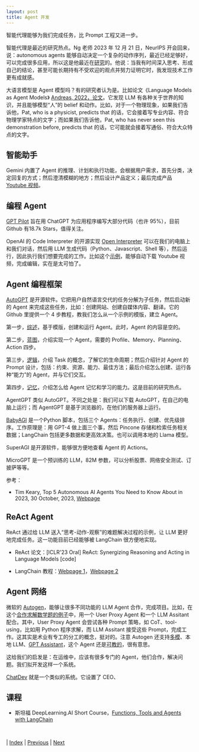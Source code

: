 ```yaml
---
layout: post
title: Agent 开发
---
```


智能代理能够为我们完成任务，比 Prompt 工程又进一步。

智能代理是最近的研究热点。Ng 老师 2023 年 12 月 21 日，NeurIPS 开会回来，说：autonomous agents 能够自动决定一个复杂的动作序列，最近已经足够好，可以完成很多应用，所以这是他最近在[研究](https://www.deeplearning.ai/the-batch/issue-228/)的。他说：当我有时间深入思考、形成自己的结论，甚至可能长期持有不受欢迎的观点并努力证明它时，我发现技术工作更有成就感。

大语言模型是 Agent 模型吗？有的研究者认为是。比如论文《Language Models as Agent Models》 [Andreas, 2022，论文](https://aclanthology.org/2022.findings-emnlp.423.pdf)。它发现 LLM 有各种关于世界的知识，并且能够模型“人”的 belief 和动作。比如，对于一个物理现象，如果我们告诉他，Pat, who is a physicist, predicts that 的话，它会接着写专业内容、符合物理学家特点的文字；而如果我们告诉他，Pat, who has never seen this demonstration before, predicts that 的话，它可能就会接着写通俗、符合大众特点的文字。

## 智能助手

Gemini 内置了 Agent 的推理、计划和执行功能，会根据用户需求，首先分类，决定回复的方式；然后澄清模糊的地方；然后设计产品定义；最后完成产品 [Youtube 视频](https://www.youtube.com/watch?v=v5tRc_5-8G4)。

## 编程 Agent

[GPT Pilot](https://github.com/Pythagora-io/gpt-pilot) 旨在用 ChatGPT 为应用程序编写大部分代码（也许 95%），目前 Github 有18.7k Stars，值得关注。

OpenAI 的 Code Interpreter 的开源实现 [Open Interpreter](https://github.com/KillianLucas/open-interpreter) 可以在我们的电脑上和我们对话，然后用 LLM 生成代码（Python、Javascript、Shell 等），然后运行，因此执行我们想要完成的工作。比如这个[示例](https://colab.research.google.com/drive/1WKmRXZgsErej2xUriKzxrEAXdxMSgWbb?usp=sharing)，能够自动下载 Youtube 视频，完成编辑，实在是太可怕了。

## Agent 编程框架

[AutoGPT](https://github.com/Significant-Gravitas/AutoGPT) 是开源软件。它把用户自然语言交代的任务分解为子任务，然后启动新的 Agent 来完成这些任务，比如：创建网站、创建自媒体内容、翻译。它的 Github 里提供一个 4 步教程，教我们怎么从一个示例的模版，建立 Agent。

第一步，[综述](https://github.com/Significant-Gravitas/AutoGPT/blob/master/autogpts/forge/tutorials/001_getting_started.md)，基于模版，创建和运行 Agent。此时，Agent 的内容是空的。

第二步，[蓝图](https://github.com/Significant-Gravitas/AutoGPT/blob/master/autogpts/forge/tutorials/002_blueprint_of_an_agent.md)，介绍实现一个 Agent，需要的 Profile、Memory、Planning、Action 四步。

第三步，[逻辑](https://github.com/Significant-Gravitas/AutoGPT/blob/master/autogpts/forge/tutorials/003_crafting_agent_logic.md)，介绍 Task 的概念，了解它的生命周期；然后介绍针对 Agent 的 Prompt 设计，包括：约束、资源、能力、最佳方法；最后介绍怎么创建、运行各种“能力”的 Agent，并与它们交互。

第四步，[记忆](https://github.com/Significant-Gravitas/AutoGPT/blob/master/autogpts/forge/tutorials/004_memories.md)，介绍怎么给 Agent 记忆和学习的能力。这是目前的研究热点。

AgentGPT 类似 AutoGPT。不同之处是：我们可以下载 AutoGPT，在自己的电脑上运行；而 AgentGPT 是基于浏览器的，在他们的服务器上运行。

[BabyAGI](https://github.com/yoheinakajima/babyagi) 是一个Python 脚本，包括三个 Agents：任务执行、创建、优先级排序。工作原理是：用 GPT-4 做上面三个事，然后 Pincone 存储和检索任务相关数据；LangChain 包括更多数据和更高效决策。也可以调用本地的 Llama 模型。

SuperAGI 是开源软件，能够很方便地查看 Agent 的 Actions。

MicroGPT 是一个预训练的 LLM，82M 参数，可以分析股票、网络安全测试、订披萨等等。

参考：

- Tim Keary, Top 5 Autonomous AI Agents You Need to Know About in 2023, 30 October, 2023, [Webpage](https://www.techopedia.com/top-5-autonomous-ai-agents)

## ReAct Agent

ReAct 通过给 LLM 送入“思考-动作-观察”的难题解决过程的示例，让 LLM 更好地完成任务。这一功能目前已经能够被 LangChain 很方便地实现。

- ReAct 论文：[ICLR'23 Oral] ReAct: Synergizing Reasoning and Acting in Language Models [code]

- LangChain 教程：[Webpage 1](https://arize.com/blog-course/react-agent-llm/)，[Webpage 2](https://blog.gopenai.com/mastering-react-prompting-a-crucial-step-in-langchain-implementation-a-guided-example-for-agents-efdf1b756105)

## Agent 网络

微软的 [Autogen](https://github.com/microsoft/autogen)，能够让很多不同功能的 LLM Agent 合作，完成项目。比如，在这个[合作求解数学题的例子](https://microsoft.github.io/autogen/blog/2023/06/28/MathChat)中，用一个 User Proxy Agent 和一个 LLM Assitant 配合。其中，User Proxy Agent 会尝试各种 Prompt 策略，如 CoT、tool-using，比如用 Python 程序求解，而 LLM Assitant 接受这些 Prompt，完成工作。这其实是术业有专工的分工的概念，挺对的。注意 Autogen 还支持[多模](https://microsoft.github.io/autogen/blog/2023/11/06/LMM-Agent)、本地 LLM、[GPT Assistant](https://microsoft.github.io/autogen/blog/2023/11/13/OAI-assistants)，这个 Agent 还是[可教的](https://microsoft.github.io/autogen/blog/2023/10/26/TeachableAgent)，很有意思。

这给我们的启发是：在运维中，应该有很多专门的 Agent，他们合作，解决问题。我们拟开发这样一个系统。

[ChatDev](https://github.com/OpenBMB/ChatDev) 就是一个类似的系统。它设置了 CEO、

## 课程

- 斯坦福 DeepLearning.AI Short Course，[Functions, Tools and Agents with LangChain](https://learn.deeplearning.ai/functions-tools-agents-langchain)

<br/>

| [Index](./) | [Previous](3-20-rag-app-dev) | [Next](5-3-agent-app)
